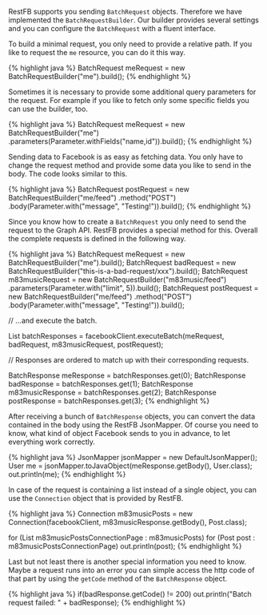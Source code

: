 RestFB supports you sending `BatchRequest` objects. Therefore we have implemented the `BatchRequestBuilder`.
Our builder provides several settings and you can configure the `BatchRequest` with a fluent interface.

To build a minimal request, you only need to provide a relative path. If you like to request the `me` resource, you can do it this way.

{% highlight java %}
BatchRequest meRequest = new BatchRequestBuilder("me").build();
{% endhighlight %}

Sometimes it is necessary to provide some additional query parameters for the request. For example if you like to fetch only some specific fields you can use the builder, too.

{% highlight java %}
BatchRequest meRequest = new BatchRequestBuilder("me")
  .parameters(Parameter.withFields("name,id")).build();
{% endhighlight %}

Sending data to Facebook is as easy as fetching data. You only have to change the request method and provide some data you like to send in the body. The code looks similar to this.

{% highlight java %}
BatchRequest postRequest = new BatchRequestBuilder("me/feed")
  .method("POST")
  .body(Parameter.with("message", "Testing!")).build();
{% endhighlight %}

Since you know how to create a `BatchRequest` you only need to send the request to the Graph API. RestFB provides a special method for this. Overall the complete requests is defined in the following way.

{% highlight java %}
BatchRequest meRequest = new BatchRequestBuilder("me").build();
BatchRequest badRequest = new BatchRequestBuilder("this-is-a-bad-request/xxx").build();
BatchRequest m83musicRequest = new BatchRequestBuilder("m83music/feed")
  .parameters(Parameter.with("limit", 5)).build();
BatchRequest postRequest = new BatchRequestBuilder("me/feed")
  .method("POST")
  .body(Parameter.with("message", "Testing!")).build();

// ...and execute the batch.

List<BatchResponse> batchResponses =
  facebookClient.executeBatch(meRequest, badRequest, m83musicRequest, postRequest);

// Responses are ordered to match up with their corresponding requests.

BatchResponse meResponse = batchResponses.get(0);
BatchResponse badResponse = batchResponses.get(1);
BatchResponse m83musicResponse = batchResponses.get(2);
BatchResponse postResponse = batchResponses.get(3);
{% endhighlight %}

After receiving a bunch of `BatchResponse` objects, you can convert the data contained in the body using the RestFB JsonMapper. Of course you need to know, what kind of object Facebook sends to you in advance, to let everything work correctly. 

{% highlight java %}
JsonMapper jsonMapper = new DefaultJsonMapper();
User me = jsonMapper.toJavaObject(meResponse.getBody(), User.class);
out.println(me);
{% endhighlight %}

In case of the request is containing a list instead of a single object, you can use the `Connection` object that is provided by RestFB. 

{% highlight java %}
Connection<Post> m83musicPosts =
  new Connection<Post>(facebookClient, m83musicResponse.getBody(), Post.class);

for (List<Post> m83musicPostsConnectionPage : m83musicPosts)
  for (Post post : m83musicPostsConnectionPage)
    out.println(post);
{% endhighlight %}

Last but not least there is another special information you need to know. Maybe a request runs into an error you can simple access the http code of that part by using the `getCode` method of the `BatchResponse` object.

{% highlight java %}
if(badResponse.getCode() != 200)
  out.println("Batch request failed: " + badResponse);
{% endhighlight %}